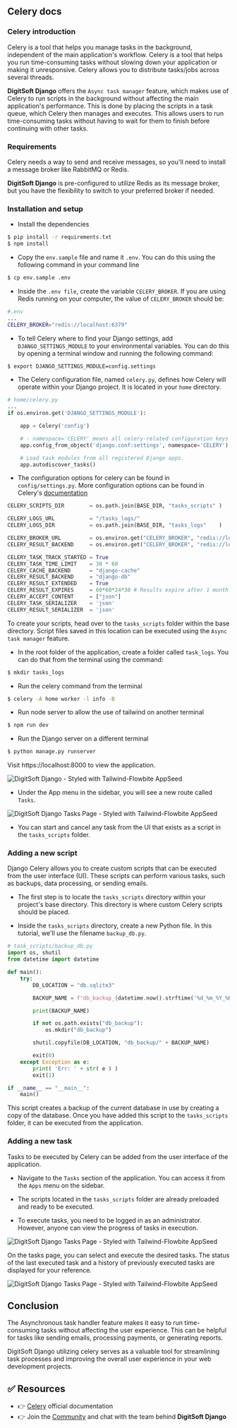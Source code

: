 ## Celery docs

### Celery introduction
Celery is a tool that helps you manage tasks in the background, independent of the main application's workflow. Celery is a tool that helps you run time-consuming tasks without slowing down your application or making it unresponsive. Celery allows you to distribute tasks/jobs across several threads.

**DigitSoft Django** offers the `Async task manager` feature, which makes use of Celery to run scripts in the background without affecting the main application's performance. This is done by placing the scripts in a task queue, which Celery then manages and executes. This allows users to run time-consuming tasks without having to wait for them to finish before continuing with other tasks.

### Requirements
Celery needs a way to send and receive messages, so you'll need to install a message broker like RabbitMQ or Redis.

**DigitSoft Django** is pre-configured to utilize Redis as its message broker, but you have the flexibility to switch to your preferred broker if needed.

### Installation and setup
- Install the dependencies
```bash
$ pip install -r requirements.txt
$ npm install
```

- Copy the `env.sample` file and name it `.env`. You can do this using the following command in your command line
```bash
$ cp env.sample .env
```

- Inside the `.env file`, create the variable `CELERY_BROKER`. If you are using Redis running on your computer, the value of `CELERY_BROKER` should be:
```sh
#.env
...
CELERY_BROKER="redis://localhost:6379"
``` 

- To tell Celery where to find your Django settings, add `DJANGO_SETTINGS_MODULE` to your environmental variables. You can do this by opening a terminal window and running the following command:
```bash
$ export DJANGO_SETTINGS_MODULE=config.settings
```

- The Celery configuration file, named `celery.py`, defines how Celery will operate within your Django project. It is located in your `home` directory.
```py
# home/celery.py
...
if os.environ.get('DJANGO_SETTINGS_MODULE'):

    app = Celery('config')

    # - namespace='CELERY' means all celery-related configuration keys should have a `CELERY_` prefix.
    app.config_from_object('django.conf:settings', namespace='CELERY')

    # Load task modules from all registered Django apps.
    app.autodiscover_tasks()
``` 

- The configuration options for celery can be found in `config/settings.py`. More configuration options can be found in Celery's [documentation](https://docs.celeryq.dev/en/stable/userguide/configuration.html)
```py
CELERY_SCRIPTS_DIR        = os.path.join(BASE_DIR, "tasks_scripts" )

CELERY_LOGS_URL           = "/tasks_logs/"
CELERY_LOGS_DIR           = os.path.join(BASE_DIR, "tasks_logs"    )

CELERY_BROKER_URL         = os.environ.get("CELERY_BROKER", "redis://localhost:6379")
CELERY_RESULT_BACKEND     = os.environ.get("CELERY_BROKER", "redis://localhost:6379")

CELERY_TASK_TRACK_STARTED = True
CELERY_TASK_TIME_LIMIT    = 30 * 60
CELERY_CACHE_BACKEND      = "django-cache"
CELERY_RESULT_BACKEND     = "django-db"
CELERY_RESULT_EXTENDED    = True
CELERY_RESULT_EXPIRES     = 60*60*24*30 # Results expire after 1 month
CELERY_ACCEPT_CONTENT     = ["json"]
CELERY_TASK_SERIALIZER    = 'json'
CELERY_RESULT_SERIALIZER  = 'json'
```

To create your scripts, head over to the `tasks_scripts` folder within the base directory. Script files saved in this location can be executed using the `Async task manager` feature.

- In the root folder of the application, create a folder called `task_logs`. You can do that from the terminal using the command:
```bash
$ mkdir tasks_logs
```

- Run the celery command from the terminal
```bash
$ celery -A home worker -l info -B
```

- Run node server to allow the use of tailwind on another terminal
```bash
$ npm run dev
```

- Run the Django server on a different terminal
```bash
$ python manage.py runserver
```

Visit https://localhost:8000 to view the application.

![DigitSoft Django - Styled with Tailwind-Flowbite AppSeed](https://github.com/app-generator/dummy/assets/57325382/409d6211-d1ed-4be0-8fca-d5ea58693481)

- Under the App menu in the sidebar, you will see a new route called `Tasks`.

![DigitSoft Django Tasks Page - Styled with Tailwind-Flowbite AppSeed](https://github.com/app-generator/dummy/assets/57325382/d3b2ae6b-6971-4005-aec4-7aa95c7eac5a)

- You can start and cancel any task from the UI that exists as a script in the `tasks_scripts` folder.

### Adding a new script
Django Celery allows you to create custom scripts that can be executed from the user interface (UI). These scripts can perform various tasks, such as backups, data processing, or sending emails.

- The first step is to locate the `tasks_scripts` directory within your project's base directory. This directory is where custom Celery scripts should be placed.

- Inside the `tasks_scripts` directory, create a new Python file. In this tutorial, we'll use the filename `backup_db.py`.
```py
# task_scripts/backup_db.py
import os, shutil
from datetime import datetime

def main():
    try:
        DB_LOCATION = "db.sqlite3"

        BACKUP_NAME = f"db_backup_{datetime.now().strftime('%d_%m_%Y_%H_%M_%S')}.sqlite3"

        print(BACKUP_NAME)

        if not os.path.exists("db_backup"):
            os.mkdir("db_backup")

        shutil.copyfile(DB_LOCATION, "db_backup/" + BACKUP_NAME)

        exit(0)
    except Exception as e:
        print( 'Err: ' + str( e ) )
        exit(1)

if __name__ == "__main__":
    main()
```

This script creates a backup of the current database in use by creating a copy of the database. Once you have added this script to the `tasks_scripts` folder, it can be executed from the application.

### Adding a new task
Tasks to be executed by Celery can be added from the user interface of the application.

- Navigate to the `Tasks` section of the application. You can access it from the `Apps` menu on the sidebar.

- The scripts located in the `tasks_scripts` folder are already preloaded and ready to be executed.

- To execute tasks, you need to be logged in as an administrator. However, anyone can view the progress of tasks in execution.

![DigitSoft Django Tasks Page - Styled with Tailwind-Flowbite AppSeed](https://github.com/app-generator/dummy/assets/57325382/aad832d4-ff62-44a1-a973-23c42e13acd8)

On the tasks page, you can select and execute the desired tasks. The status of the last executed task and a history of previously executed tasks are displayed for your reference.

![DigitSoft Django Tasks Page - Styled with Tailwind-Flowbite AppSeed](https://github.com/app-generator/dummy/assets/57325382/cada9eb2-93ec-4f9c-85be-163798060471)

## Conclusion
The Asynchronous task handler feature makes it easy to run time-consuming tasks without affecting the user experience. This can be helpful for tasks like sending emails, processing payments, or generating reports.

DigitSoft Django utilizing celery serves as a valuable tool for streamlining task processes and improving the overall user experience in your web development projects.

## ✅ Resources
- 👉 [Celery](https://docs.celeryq.dev/en/stable/getting-started/introduction.html) official documentation
- 👉 Join the [Community](https://discord.com/invite/fZC6hup) and chat with the team behind **DigitSoft Django**
